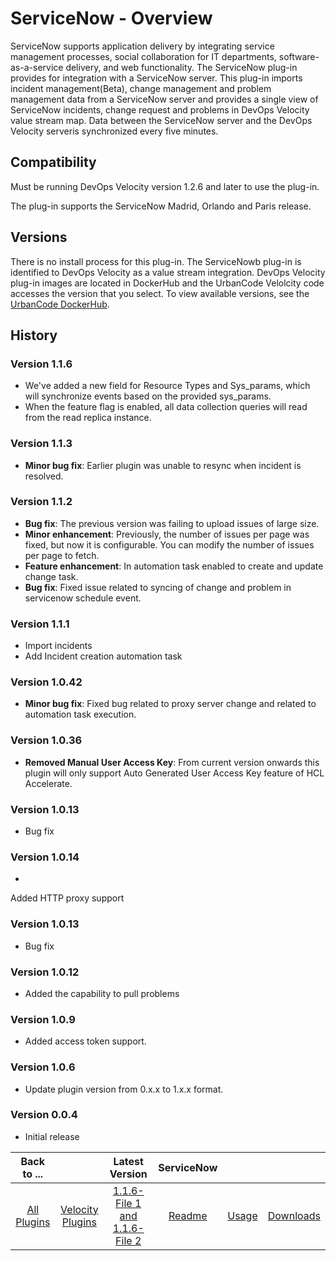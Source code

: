 
# ServiceNow - Overview

ServiceNow supports application delivery by integrating service management processes, social collaboration for IT departments, software-as-a-service delivery, and web functionality. The ServiceNow plug-in provides for integration with a ServiceNow server. This plug-in imports incident management(Beta), change management and problem management data from a ServiceNow server and provides a single view of ServiceNow incidents, change request and problems in DevOps Velocity value stream map. Data between the ServiceNow server and the DevOps Velocity serveris synchronized every five minutes.

## Compatibility

Must be running DevOps Velocity version 1.2.6 and later to use the plug-in.

The plug-in supports the ServiceNow Madrid, Orlando and Paris release.

## Versions

There is no install process for this plug-in. The ServiceNowb plug-in is identified to DevOps Velocity as a value stream integration. DevOps Velocity plug-in images are located in DockerHub and the UrbanCode Velolcity code accesses the version that you select. To view available versions, see the [UrbanCode DockerHub](https://hub.docker.com/r/urbancode/ucv-ext-servicenow/tags).

## History

### Version 1.1.6

* We've added a new field for Resource Types and Sys_params, which will synchronize events based on the provided sys_params.
* When the feature flag is enabled, all data collection queries will read from the read replica instance.

### Version 1.1.3

* **Minor bug fix**: Earlier plugin was unable to resync when incident is resolved.

### Version 1.1.2

* **Bug fix**: The previous version was failing to upload issues of large size.
* **Minor enhancement**: Previously, the number of issues per page was fixed, but now it is configurable. You can modify the number of issues per page to fetch.
* **Feature enhancement**: In automation task enabled to create and update change task.
* **Bug fix**: Fixed issue related to syncing of change and problem in servicenow schedule event.

### Version 1.1.1

* Import incidents
* Add Incident creation automation task

### Version 1.0.42

* **Minor bug fix**: Fixed bug related to proxy server change and related to automation task execution.
### Version 1.0.36

* **Removed Manual User Access Key**: From current version onwards this plugin will only support Auto Generated User Access Key feature of HCL Accelerate.
### Version 1.0.13

* Bug fix

### Version 1.0.14

*
Added HTTP proxy support

### Version 1.0.13

* Bug fix

### Version 1.0.12

* Added the capability to pull problems


### Version 1.0.9

* Added access token support.

### Version 1.0.6

* Update plugin version from 0.x.x to 1.x.x format.

### Version 0.0.4

* Initial release


|Back to ...||Latest Version|ServiceNow |||
| :---: | :---: | :---: | :---: | :---: | :---: |
|[All Plugins](../../index.md)|[Velocity Plugins](../README.md)|[1.1.6-File 1 ](https://raw.githubusercontent.com/UrbanCode/IBM-UCV-PLUGINS/main/files/ucv-ext-servicenow/ucv-ext-servicenow%3A1.1.6.tar.7z.001)[and 1.1.6-File 2](https://raw.githubusercontent.com/UrbanCode/IBM-UCV-PLUGINS/main/files/ucv-ext-servicenow/ucv-ext-servicenow%3A1.1.6.tar.7z.002)|[Readme](README.md)|[Usage](usage.md)|[Downloads](downloads.md)|
